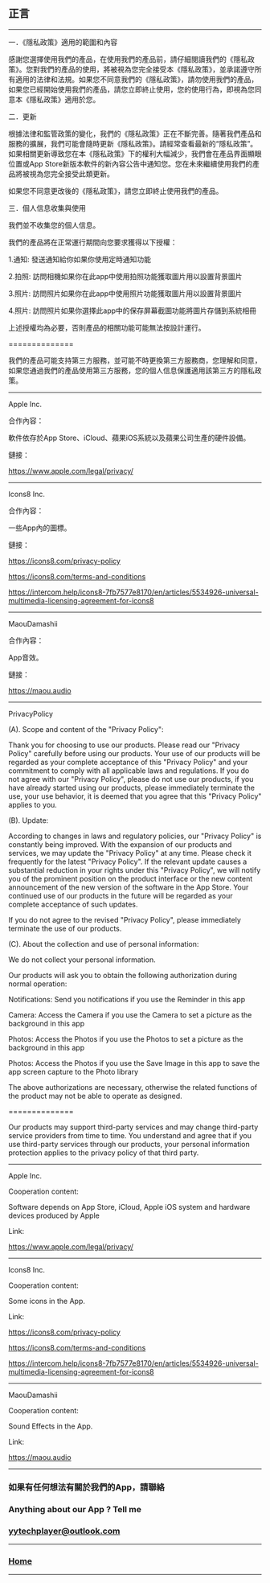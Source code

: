 ## 正言

-------------------------------------------------------------------------------------------------------------

一．《隱私政策》適用的範圍和內容

感謝您選擇使用我們的產品，在使用我們的產品前，請仔細閱讀我們的《隱私政策》。您對我們的產品的使用，將被視為您完全接受本《隱私政策》，並承諾遵守所有適用的法律和法規。如果您不同意我們的《隱私政策》，請勿使用我們的產品，如果您已經開始使用我們的產品，請您立即終止使用，您的使用行為，即視為您同意本《隱私政策》適用於您。

二．更新

根據法律和監管政策的變化，我們的《隱私政策》正在不斷完善。隨著我們產品和服務的擴展，我們可能會隨時更新《隱私政策》。請經常查看最新的“隱私政策”。如果相關更新導致您在本《隱私政策》下的權利大幅減少，我們會在產品界面顯眼位置或App Store新版本軟件的新內容公告中通知您。您在未來繼續使用我們的產品將被視為您完全接受此類更新。

如果您不同意更改後的《隱私政策》，請您立即終止使用我們的產品。

三．個人信息收集與使用

我們並不收集您的個人信息。

我們的產品將在正常運行期間向您要求獲得以下授權：

1.通知: 發送通知給你如果你使用定時通知功能

2.拍照: 訪問相機如果你在此app中使用拍照功能獲取圖片用以設置背景圖片

3.照片: 訪問照片如果你在此app中使用照片功能獲取圖片用以設置背景圖片

4.照片: 訪問照片如果你選擇此app中的保存屏幕截圖功能將圖片存儲到系統相冊

上述授權均為必要，否則產品的相關功能可能無法按設計運行。

==============

我們的產品可能支持第三方服務，並可能不時更換第三方服務商，您理解和同意，如果您通過我們的產品使用第三方服務，您的個人信息保護適用該第三方的隱私政策。

-------------------------------------------------------------------------------------------------------------

Apple Inc.

合作內容：

軟件依存於App Store、iCloud、蘋果iOS系統以及蘋果公司生產的硬件設備。

鏈接：

https://www.apple.com/legal/privacy/


-------------------------------------------------------------------------------------------------------------

Icons8 Inc.

合作內容：

一些App內的圖標。

鏈接：

https://icons8.com/privacy-policy

https://icons8.com/terms-and-conditions

https://intercom.help/icons8-7fb7577e8170/en/articles/5534926-universal-multimedia-licensing-agreement-for-icons8

-------------------------------------------------------------------------------------------------------------

MaouDamashii

合作內容：

App音效。

鏈接：

https://maou.audio


-------------------------------------------------------------------------------------------------------------

PrivacyPolicy

(A). Scope and content of the "Privacy Policy":

Thank you for choosing to use our products. Please read our "Privacy Policy" carefully before using our products. Your use of our products will be regarded as your complete acceptance of this "Privacy Policy" and your commitment to comply with all applicable laws and regulations. If you do not agree with our "Privacy Policy", please do not use our products, if you have already started using our products, please immediately terminate the use, your use behavior, it is deemed that you agree that this "Privacy Policy" applies to you.

(B). Update:

According to changes in laws and regulatory policies, our "Privacy Policy" is constantly being improved. With the expansion of our products and services, we may update the "Privacy Policy" at any time. Please check it frequently for the latest "Privacy Policy". If the relevant update causes a substantial reduction in your rights under this "Privacy Policy", we will notify you of the prominent position on the product interface or the new content announcement of the new version of the software in the App Store. Your continued use of our products in the future will be regarded as your complete acceptance of such updates.

If you do not agree to the revised "Privacy Policy", please immediately terminate the use of our products.

(C). About the collection and use of personal information:

We do not collect your personal information.

Our products will ask you to obtain the following authorization during normal operation:

Notifications: Send you notifications if you use the Reminder in this app

Camera: Access the Camera if you use the Camera to set a picture as the background in this app

Photos: Access the Photos if you use the Photos to set a picture as the background in this app

Photos: Access the Photos if you use the Save Image in this app to save the app screen capture to the Photo library

The above authorizations are necessary, otherwise the related functions of the product may not be able to operate as designed.

==============

Our products may support third-party services and may change third-party service providers from time to time. You understand and agree that if you use third-party services through our products, your personal information protection applies to the privacy policy of that third party.

-------------------------------------------------------------------------------------------------------------

Apple Inc.

Cooperation content: 

Software depends on App Store, iCloud, Apple iOS system and hardware devices produced by Apple

Link: 

https://www.apple.com/legal/privacy/

-------------------------------------------------------------------------------------------------------------

Icons8 Inc.

Cooperation content: 

Some icons in the App.

Link: 

https://icons8.com/privacy-policy

https://icons8.com/terms-and-conditions

https://intercom.help/icons8-7fb7577e8170/en/articles/5534926-universal-multimedia-licensing-agreement-for-icons8

-------------------------------------------------------------------------------------------------------------

MaouDamashii

Cooperation content: 

Sound Effects in the App.

Link: 

https://maou.audio



-------------------------------------------------------------------------------------------------------------

### 如果有任何想法有關於我們的App，請聯絡

### Anything about our App ? Tell me

### yytechplayer@outlook.com

-------------------------------------------------------------------------------------------------------------


### [Home](https://yytechplayer.github.io/Affirmation) 

-------------------------------------------------------------------------------------------------------------
